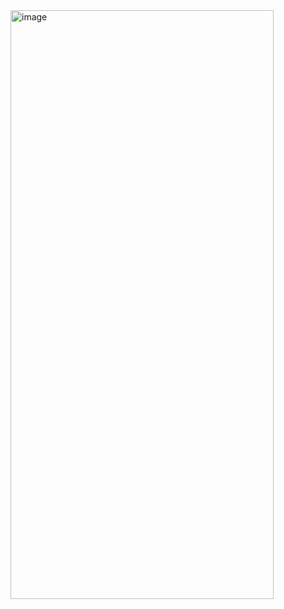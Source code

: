 <img width="421" height="942" alt="image" src="https://github.com/user-attachments/assets/814f46af-522f-4f63-9fff-2a49c8d04597" />
